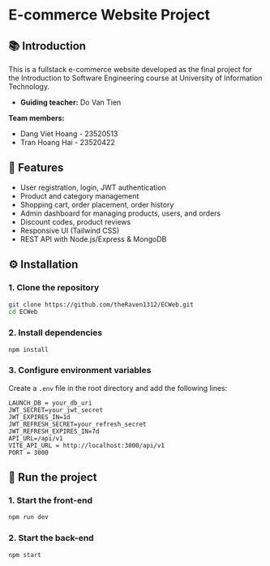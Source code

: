 # E-commerce Website Project

## 📚 Introduction

This is a fullstack e-commerce website developed as the final project for the Introduction to Software Engineering course at University of Information Technology.

- **Guiding teacher:** Do Van Tien

**Team members:**
- Dang Viet Hoang - 23520513
- Tran Hoang Hai - 23520422

## 🚀 Features

- User registration, login, JWT authentication
- Product and category management
- Shopping cart, order placement, order history
- Admin dashboard for managing products, users, and orders
- Discount codes, product reviews
- Responsive UI (Tailwind CSS)
- REST API with Node.js/Express & MongoDB

## ⚙️ Installation

### 1. Clone the repository

```bash
git clone https://github.com/theRaven1312/ECWeb.git
cd ECWeb
```

### 2. Install dependencies

```bash
npm install
```

### 3. Configure environment variables

Create a `.env` file in the root directory and add the following lines:

```
LAUNCH_DB = your_db_uri
JWT_SECRET=your_jwt_secret
JWT_EXPIRES_IN=1d
JWT_REFRESH_SECRET=your_refresh_secret
JWT_REFRESH_EXPIRES_IN=7d
API_URL=/api/v1
VITE_API_URL = http://localhost:3000/api/v1
PORT = 3000
```

## 🚀 Run the project

### 1. Start the front-end

```bash
npm run dev
```

### 2. Start the back-end

```bash
npm start
```
